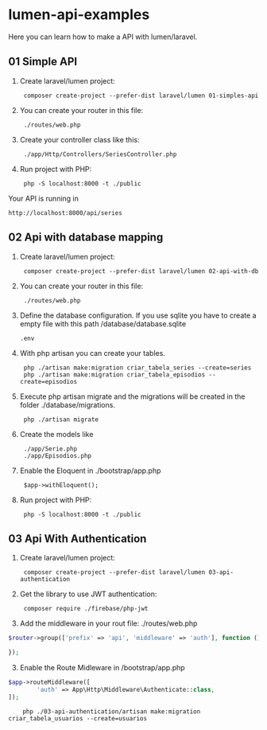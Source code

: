 # lumen-api-examples
Here you can learn how to make a API with lumen/laravel.


## 01 Simple API

1. Create laravel/lumen project: 

        composer create-project --prefer-dist laravel/lumen 01-simples-api


2. You can create your router in this file: 

        ./routes/web.php 

3. Create your controller class like this: 

        ./app/Http/Controllers/SeriesController.php

3. Run project with PHP:  


        php -S localhost:8000 -t ./public


Your API is running in 

    http://localhost:8000/api/series

## 02 Api with database mapping

1. Create laravel/lumen project: 

        composer create-project --prefer-dist laravel/lumen 02-api-with-db

2. You can create your router in this file: 

        ./routes/web.php 


3.  Define the database configuration. If you use sqlite you have to create a empty file with this path /database/database.sqlite

        .env

4. With php artisan you can create your tables. 

        php ./artisan make:migration criar_tabela_series --create=series
        php ./artisan make:migration criar_tabela_episodios --create=episodios

5. Execute php artisan migrate and the migrations will be created in the folder ./database/migrations.

        php ./artisan migrate


6. Create the models like 

        ./app/Serie.php 
        ./app/Episodios.php 

7. Enable the Eloquent in ./bootstrap/app.php

        $app->withEloquent();

8. Run project with PHP:  

        php -S localhost:8000 -t ./public

## 03 Api With Authentication 

1. Create laravel/lumen project: 

        composer create-project --prefer-dist laravel/lumen 03-api-authentication

2. Get the library to use JWT authentication:

        composer require ./firebase/php-jwt

2. Add the middleware in your rout file: ./routes/web.php 
```php
$router->group(['prefix' => 'api', 'middleware' => 'auth'], function () use ($router) {

});
```
3. Enable the Route Midleware in /bootstrap/app.php

```php
$app->routeMiddleware([
        'auth' => App\Http\Middleware\Authenticate::class,
]);
```

        php ./03-api-authentication/artisan make:migration criar_tabela_usuarios --create=usuarios


